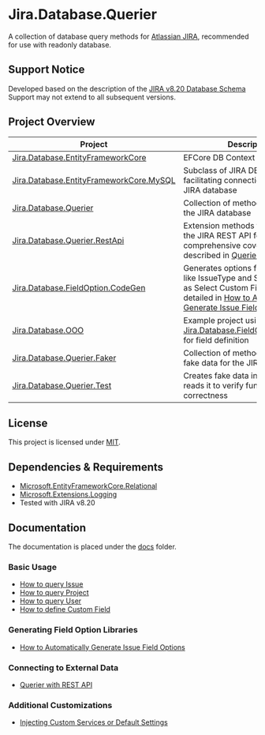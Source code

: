 # Jira.Database.Querier
A collection of database query methods for [Atlassian JIRA](http://www.atlassian.com/software/jira), recommended for use with readonly database.

## Support Notice
Developed based on the description of the [JIRA v8.20 Database Schema](https://developer.atlassian.com/server/jira/platform/database-schema/)
Support may not extend to all subsequent versions.

## Project Overview
Project | Description
--- | ---
[Jira.Database.EntityFrameworkCore](./Jira.Database.EntityFrameworkCore) | EFCore DB Context for JIRA
[Jira.Database.EntityFrameworkCore.MySQL](./Jira.Database.EntityFrameworkCore.MySQL) | Subclass of JIRA DB Context, facilitating connections to MySQL JIRA database
[Jira.Database.Querier](./Jira.Database.Querier) | Collection of methods for querying the JIRA database
[Jira.Database.Querier.RestApi](./Jira.Database.Querier.RestApi) | Extension methods to connect with the JIRA REST API for comprehensive coverage, as described in [Querier with REST API](./docs/querier-with-rest-api.md)
[Jira.Database.FieldOption.CodeGen](./Jira.Database.FieldOption.CodeGen) | Generates options for built-in fields like IssueType and Status, as well as Select Custom Fields, as detailed in [How to Automatically Generate Issue Field Options](./docs/how-to-auto-generate-field-option.md)
[Jira.Database.OOO](./Jira.Database.OOO) | Example project using [Jira.Database.FieldOption.CodeGen](./Jira.Database.FieldOption.CodeGen) for field definition
[Jira.Database.Querier.Faker](./Jira.Database.Querier.Faker) | Collection of methods for creating fake data for the JIRA database
[Jira.Database.Querier.Test](./Jira.Database.Querier.Test) | Creates fake data in-memory and reads it to verify functionality correctness

## License
This project is licensed under [MIT](./LICENSE).

## Dependencies & Requirements
- [Microsoft.EntityFrameworkCore.Relational](https://www.nuget.org/packages/Microsoft.EntityFrameworkCore.Relational)
- [Microsoft.Extensions.Logging](https://www.nuget.org/packages/Microsoft.Extensions.Logging)
- Tested with JIRA v8.20

## Documentation
The documentation is placed under the [docs](./docs) folder.
### Basic Usage
  * [How to query Issue](./docs/how-to-query-issue.md)
  * [How to query Project](./docs/how-to-query-project.md)
  * [How to query User](./docs/how-to-query-user.md)
  * [How to define Custom Field](./docs/how-to-define-custom-field.md)
### Generating Field Option Libraries
  * [How to Automatically Generate Issue Field Options](./docs/how-to-auto-generate-field-option.md)
### Connecting to External Data
  * [Querier with REST API](./docs/querier-with-rest-api.md)
### Additional Customizations
  * [Injecting Custom Services or Default Settings](./docs/querier-builder-configuration.md)
  